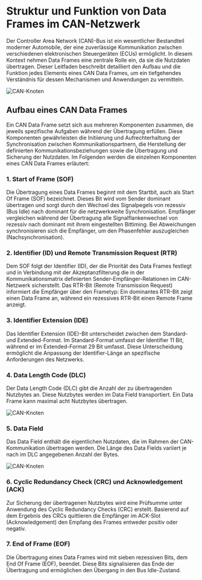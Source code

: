 # Struktur und Funktion von Data Frames im CAN-Netzwerk

Der Controller Area Network (CAN)-Bus ist ein wesentlicher Bestandteil moderner Automobile, der eine zuverlässige Kommunikation zwischen verschiedenen elektronischen Steuergeräten (ECUs) ermöglicht. In diesem Kontext nehmen Data Frames eine zentrale Rolle ein, da sie die Nutzdaten übertragen. Dieser Leitfaden beschreibt detailliert den Aufbau und die Funktion jedes Elements eines CAN Data Frames, um ein tiefgehendes Verständnis für dessen Mechanismen und Anwendungen zu vermitteln.

![CAN-Knoten](/img/can/1712276346227.png)


## Aufbau eines CAN Data Frames

Ein CAN Data Frame setzt sich aus mehreren Komponenten zusammen, die jeweils spezifische Aufgaben während der Übertragung erfüllen. Diese Komponenten gewährleisten die Initiierung und Aufrechterhaltung der Synchronisation zwischen Kommunikationspartnern, die Herstellung der definierten Kommunikationsbeziehungen sowie die Übertragung und Sicherung der Nutzdaten. Im Folgenden werden die einzelnen Komponenten eines CAN Data Frames erläutert:

### 1. Start of Frame (SOF)

Die Übertragung eines Data Frames beginnt mit dem Startbit, auch als Start Of Frame (SOF) bezeichnet. Dieses Bit wird vom Sender dominant übertragen und sorgt durch den Wechsel des Signalpegels von rezessiv (Bus Idle) nach dominant für die netzwerkweite Synchronisation. Empfänger vergleichen während der Übertragung alle Signalflankenwechsel von rezessiv nach dominant mit ihrem eingestellten Bittiming. Bei Abweichungen synchronisieren sich die Empfänger, um den Phasenfehler auszugleichen (Nachsynchronisation).

### 2. Identifier (ID) und Remote Transmission Request (RTR)

Dem SOF folgt der Identifier (ID), der die Priorität des Data Frames festlegt und in Verbindung mit der Akzeptanzfilterung die in der Kommunikationsmatrix definierten Sender-Empfänger-Relationen im CAN-Netzwerk sicherstellt. Das RTR-Bit (Remote Transmission Request) informiert die Empfänger über den Frametyp: Ein dominantes RTR-Bit zeigt einen Data Frame an, während ein rezessives RTR-Bit einen Remote Frame anzeigt.

### 3. Identifier Extension (IDE)

Das Identifier Extension (IDE)-Bit unterscheidet zwischen dem Standard- und Extended-Format. Im Standard-Format umfasst der Identifier 11 Bit, während er im Extended-Format 29 Bit umfasst. Diese Unterscheidung ermöglicht die Anpassung der Identifier-Länge an spezifische Anforderungen des Netzwerks.

### 4. Data Length Code (DLC)

Der Data Length Code (DLC) gibt die Anzahl der zu übertragenden Nutzbytes an. Diese Nutzbytes werden im Data Field transportiert. Ein Data Frame kann maximal acht Nutzbytes übertragen.

![CAN-Knoten](/img/can/1712276365231.png)


### 5. Data Field

Das Data Field enthält die eigentlichen Nutzdaten, die im Rahmen der CAN-Kommunikation übertragen werden. Die Länge des Data Fields variiert je nach im DLC angegebenen Anzahl der Bytes.

![CAN-Knoten](/img/can/1712276396634.png)


### 6. Cyclic Redundancy Check (CRC) und Acknowledgement (ACK)

Zur Sicherung der übertragenen Nutzbytes wird eine Prüfsumme unter Anwendung des Cyclic Redundancy Checks (CRC) erstellt. Basierend auf dem Ergebnis des CRCs quittieren die Empfänger im ACK-Slot (Acknowledgement) den Empfang des Frames entweder positiv oder negativ.

### 7. End of Frame (EOF)

Die Übertragung eines Data Frames wird mit sieben rezessiven Bits, dem End Of Frame (EOF), beendet. Diese Bits signalisieren das Ende der Übertragung und ermöglichen den Übergang in den Bus Idle-Zustand.


 